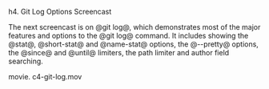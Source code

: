 <!--
SPDX-FileCopyrightText: 2008 Geoffrey Grosenbach <boss@topfunky.com>
SPDX-FileCopyrightText: 2008 Scott Chacon <schacon@gmail.com>

SPDX-License-Identifier: CC-BY-SA-3.0
-->

h4. Git Log Options Screencast

The next screencast is on @git log@, which demonstrates most of the major features and options to the @git log@ command.  It includes showing the @stat@, @short-stat@ and @name-stat@ options, the @--pretty@ options, the @since@ and @until@ limiters, the path limiter and author field searching.

movie. c4-git-log.mov